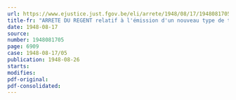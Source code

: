 ```yaml
---
url: https://www.ejustice.just.fgov.be/eli/arrete/1948/08/17/1948081705/justel
title-fr: "ARRETE DU REGENT relatif à l'émission d'un nouveau type de timbre fiscal adhésif"
date: 1948-08-17
source:
number: 1948081705
page: 6909
case: 1948-08-17/05
publication: 1948-08-26
starts:
modifies:
pdf-original:
pdf-consolidated:
---
```


